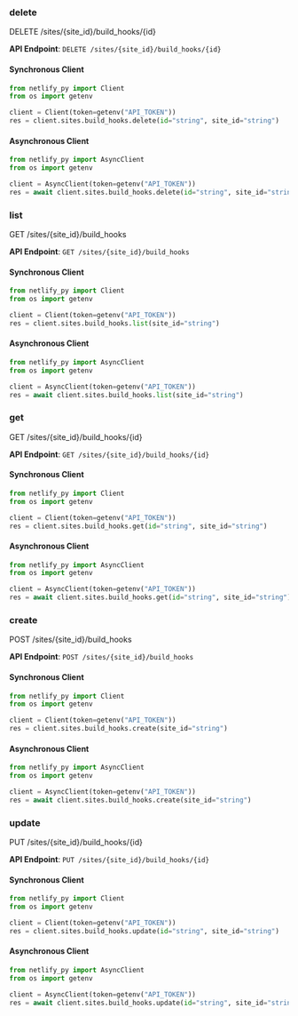 
### delete <a name="delete"></a>
DELETE /sites/{site_id}/build_hooks/{id}



**API Endpoint**: `DELETE /sites/{site_id}/build_hooks/{id}`

#### Synchronous Client

```python
from netlify_py import Client
from os import getenv

client = Client(token=getenv("API_TOKEN"))
res = client.sites.build_hooks.delete(id="string", site_id="string")
```

#### Asynchronous Client

```python
from netlify_py import AsyncClient
from os import getenv

client = AsyncClient(token=getenv("API_TOKEN"))
res = await client.sites.build_hooks.delete(id="string", site_id="string")
```

### list <a name="list"></a>
GET /sites/{site_id}/build_hooks



**API Endpoint**: `GET /sites/{site_id}/build_hooks`

#### Synchronous Client

```python
from netlify_py import Client
from os import getenv

client = Client(token=getenv("API_TOKEN"))
res = client.sites.build_hooks.list(site_id="string")
```

#### Asynchronous Client

```python
from netlify_py import AsyncClient
from os import getenv

client = AsyncClient(token=getenv("API_TOKEN"))
res = await client.sites.build_hooks.list(site_id="string")
```

### get <a name="get"></a>
GET /sites/{site_id}/build_hooks/{id}



**API Endpoint**: `GET /sites/{site_id}/build_hooks/{id}`

#### Synchronous Client

```python
from netlify_py import Client
from os import getenv

client = Client(token=getenv("API_TOKEN"))
res = client.sites.build_hooks.get(id="string", site_id="string")
```

#### Asynchronous Client

```python
from netlify_py import AsyncClient
from os import getenv

client = AsyncClient(token=getenv("API_TOKEN"))
res = await client.sites.build_hooks.get(id="string", site_id="string")
```

### create <a name="create"></a>
POST /sites/{site_id}/build_hooks



**API Endpoint**: `POST /sites/{site_id}/build_hooks`

#### Synchronous Client

```python
from netlify_py import Client
from os import getenv

client = Client(token=getenv("API_TOKEN"))
res = client.sites.build_hooks.create(site_id="string")
```

#### Asynchronous Client

```python
from netlify_py import AsyncClient
from os import getenv

client = AsyncClient(token=getenv("API_TOKEN"))
res = await client.sites.build_hooks.create(site_id="string")
```

### update <a name="update"></a>
PUT /sites/{site_id}/build_hooks/{id}



**API Endpoint**: `PUT /sites/{site_id}/build_hooks/{id}`

#### Synchronous Client

```python
from netlify_py import Client
from os import getenv

client = Client(token=getenv("API_TOKEN"))
res = client.sites.build_hooks.update(id="string", site_id="string")
```

#### Asynchronous Client

```python
from netlify_py import AsyncClient
from os import getenv

client = AsyncClient(token=getenv("API_TOKEN"))
res = await client.sites.build_hooks.update(id="string", site_id="string")
```
